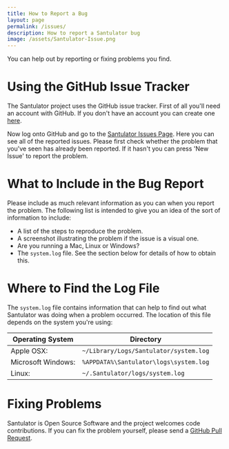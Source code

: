 ```yaml
---
title: How to Report a Bug
layout: page
permalink: /issues/
description: How to report a Santulator bug
image: /assets/Santulator-Issue.png
---
```


You can help out by reporting or fixing problems you find.

# Using the GitHub Issue Tracker

The Santulator project uses the GitHub issue tracker.  First of all you'll need an account with GitHub.  If you don't have an account you can create one [here](https://github.com/join).

Now log onto GitHub and go to the [Santulator Issues Page](https://github.com/Santulator/Santulator/issues).  Here you can see all of the reported issues.  Please first check whether the problem that you've seen has already been reported.  If it hasn't you can press 'New Issue' to report the problem.

# What to Include in the Bug Report

Please include as much relevant information as you can when you report the problem.  The following list is intended to give you an idea of the sort of information to include:

* A list of the steps to reproduce the problem.
* A screenshot illustrating the problem if the issue is a visual one.
* Are you running a Mac, Linux or Windows?
* The ``system.log`` file.  See the section below for details of how to obtain this.

# Where to Find the Log File

The `system.log` file contains information that can help to find out what Santulator was doing when a problem occurred.  The location of this file depends on the system you're using:

| Operating System   | Directory                                |
|--------------------|------------------------------------------|
| Apple OSX:         | ``~/Library/Logs/Santulator/system.log`` |
| Microsoft Windows: | ``%APPDATA%\Santulator\logs\system.log`` |
| Linux:             | ``~/.Santulator/logs/system.log``        |

# Fixing Problems

Santulator is Open Source Software and the project welcomes code contributions.  If you can fix the problem yourself, please send a [GitHub Pull Request](https://help.github.com/articles/about-pull-requests/).